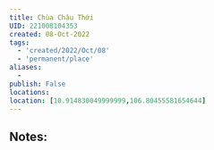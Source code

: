 ```yaml
---
title: Chùa Châu Thới
UID: 221008104353
created: 08-Oct-2022
tags:
  - 'created/2022/Oct/08'
  - 'permanent/place'
aliases:
  - 
publish: False
locations:
location: [10.914830049999999,106.80455581654644]
---
```

## Notes:




